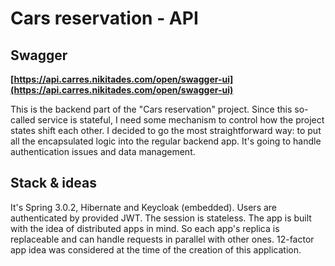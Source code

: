 # Cars reservation - API

## Swagger

**[https://api.carres.nikitades.com/open/swagger-ui](https://api.carres.nikitades.com/open/swagger-ui)**

This is the backend part of the "Cars reservation" project. Since this so-called service is stateful, I need some mechanism to control how the project states shift each other.
I decided to go the most straightforward way: to put all the encapsulated logic into the regular backend app. It's going to handle authentication issues and data management.

## Stack & ideas

It's Spring 3.0.2, Hibernate and Keycloak (embedded). Users are authenticated by provided JWT. The session is stateless. The app is built with the idea of distributed apps in mind. So each app's replica is replaceable and can handle requests in parallel with other ones. 12-factor app idea was considered at the time of the creation of this application.